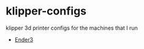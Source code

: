 # klipper-configs

klipper 3d printer configs for the machines that I run

- [Ender3](ender3/README.md)

